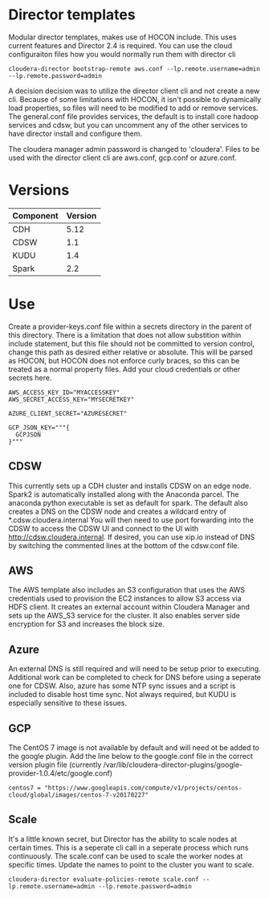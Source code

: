 # Director templates
Modular director templates, makes use of HOCON include.  This uses current features and Director 2.4 is required.  You can use the cloud configuraiton files how you would normally run them with director cli
```
cloudera-director bootstrap-remote aws.conf --lp.remote.username=admin --lp.remote.password=admin
```

A decision decision was to utilize the director client cli and not create a new cli.  Because of some limitations with HOCON, it isn't possible to dynamically load properties, so files will need to be modified to add or remove services.  The general.conf file provides services, the default is to install core hadoop services and cdsw, but you can uncomment any of the other services to have director install and configure them.

The cloudera manager admin password is changed to 'cloudera'.  Files to be used with the director client cli are aws.conf, gcp.conf or azure.conf.

# Versions
Component | Version
----- | -----
CDH | 5.12
CDSW | 1.1
KUDU | 1.4
Spark | 2.2

# Use
Create a provider-keys.conf file within a secrets directory in the parent of this directory.  There is a limitation that does not allow substition within include statement, but this file should not be committed to version control, change this path as desired either relative or absolute.  This will be parsed as HOCON, but HOCON does not enforce curly braces, so this can be treated as a normal property files.  Add your cloud credentials or other secrets here.
```
AWS_ACCESS_KEY_ID="MYACCESSKEY"
AWS_SECRET_ACCESS_KEY="MYSECRETKEY"

AZURE_CLIENT_SECRET="AZURESECRET"

GCP_JSON_KEY="""{
  GCPJSON
}"""
```

## CDSW
This currently sets up a CDH cluster and installs CDSW on an edge node.  Spark2 is automatically installed along with the Anaconda parcel.  The anaconda python executable is set as default for spark.  The default also creates a DNS on the CDSW node and creates a wildcard entry of *.cdsw.cloudera.internal  You will then need to use port forwarding into the CDSW to access the CDSW UI and connect to the UI with http://cdsw.cloudera.internal.  If desired, you can use xip.io instead of DNS by switching the commented lines at the bottom of the cdsw.conf file.

## AWS
The AWS template also includes an S3 configuration that uses the AWS credentials used to provision the EC2 instances to allow S3 access via HDFS client.  It creates an external account within Cloudera Manager and sets up the AWS_S3 service for the cluster.  It also enables server side encryption for S3 and increases the block size.

## Azure
An external DNS is still required and will need to be setup prior to executing.  Additional work can be completed to check for DNS before using a seperate one for CDSW.  Also, azure has some NTP sync issues and a script is included to disable host time sync.  Not always required, but KUDU is especially sensitive to these issues.

## GCP
The CentOS 7 image is not available by default and will need ot be added to the google plugin.  Add the line below to the google.conf file in the correct version plugin file (currently /var/lib/cloudera-director-plugins/google-provider-1.0.4/etc/google.conf)
```
centos7 = "https://www.googleapis.com/compute/v1/projects/centos-cloud/global/images/centos-7-v20170227"
```

## Scale
It's a little known secret, but Director has the ability to scale nodes at certain times.  This is a seperate cli call in a seperate process which runs continuously.  The scale.conf can be used to scale the worker nodes at specific times.  Update the names to point to the cluster you want to scale.
```
cloudera-director evaluate-policies-remote scale.conf --lp.remote.username=admin --lp.remote.password=admin
```
